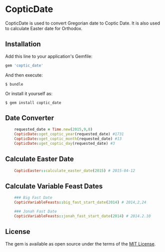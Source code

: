 # CopticDate

CopticDate is used to convert Gregorian date to Coptic Date. It is also used to calculate Easter date for Orthodox.
## Installation

Add this line to your application's Gemfile:

```ruby
gem 'coptic_date'
```

And then execute:

    $ bundle

Or install it yourself as:

    $ gem install coptic_date

## Date Converter
```ruby
	requested_date = Time.new(2015,9,8)
    CopticDate::get_coptic_year(requested_date) #1731
    CopticDate::get_coptic_month(requested_date) #13
    CopticDate::get_coptic_day(requested_date) #3
```

## Calculate Easter Date
```ruby
	CopticEaster::calculate_easter_date(2015) # 2015-04-12
```

## Calculate Variable Feast Dates
```ruby
	### Big Fast Date
	CopticVariableFeasts::big_fast_start_date(2014) # 2014,2,24

	### Jonah Fast Date
	CopticVariableFeasts::jonah_fast_start_date(2014) # 2014.2.10
```


## License

The gem is available as open source under the terms of the [MIT License](http://opensource.org/licenses/MIT).

